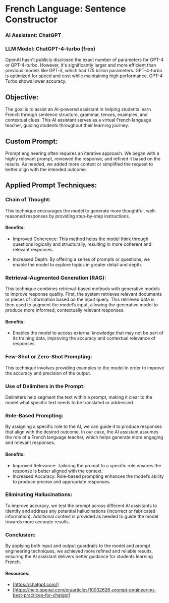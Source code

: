 # French Language:  Sentence Constructor


### AI Assistant: ChatGPT 

### LLM Model: ChatGPT-4-turbo (free)
OpenAI hasn't publicly disclosed the exact number of parameters for GPT-4 or GPT-4-turbo.
However, it's significantly larger and more efficient than previous models like GPT-3, which had 175 billion parameters. 
GPT-4-turbo is optimized for speed and cost while maintaining high performance.
GPT-4 Turbo shows lower accuracy. 


## Objective:

The goal is to assist an AI-powered assistant in helping students learn French through sentence structure, grammar, tenses, examples, and contextual clues. This AI assistant serves as a virtual French language teacher, guiding students throughout their learning journey.

## Custom Prompt:

Prompt engineering often requires an iterative approach. We began with a highly relevant prompt, reviewed the response, and refined it based on the results. As needed, we added more context or simplified the request to better align with the intended outcome.

## Applied Prompt Techniques:

### Chain of Thought:
This technique encourages the model to generate more thoughtful, well-reasoned responses by providing step-by-step instructions.

#### Benefits:
* Improved Coherence: 
This method helps the model think through questions logically and structurally, resulting in more coherent and relevant responses.

* Increased Depth: 
By offering a series of prompts or questions, we enable the model to explore topics in greater detail and depth.

### Retrieval-Augmented Generation (RAG):
This technique combines retrieval-based methods with generative models to improve response quality. First, the system retrieves relevant documents or pieces of information based on the input query. This retrieved data is then used to augment the model’s input, allowing the generative model to produce more informed, contextually relevant responses.

#### Benefits:
* Enables the model to access external knowledge that may not be part of its training data, improving the accuracy and contextual relevance of responses.

### Few-Shot or Zero-Shot Prompting:
This technique involves providing examples to the model in order to improve the accuracy and precision of the output.

### Use of Delimiters in the Prompt:
Delimiters help segment the text within a prompt, making it clear to the model what specific text needs to be translated or addressed.

### Role-Based Prompting:
By assigning a specific role to the AI, we can guide it to produce responses that align with the desired outcome. In our case, the AI assistant assumes the role of a French language teacher, which helps generate more engaging and relevant responses.

#### Benefits:
* Improved Relevance: Tailoring the prompt to a specific role ensures the response is better aligned with the context.
* Increased Accuracy: Role-based prompting enhances the model’s ability to produce precise and appropriate responses.

### Eliminating Hallucinations:
To improve accuracy, we test the prompt across different AI assistants to identify and address any potential hallucinations (incorrect or fabricated information). Additional context is provided as needed to guide the model towards more accurate results.

### Conclusion:

By applying both input and output guardrails to the model and prompt engineering techniques, we achieved more refined and reliable results, ensuring the AI assistant delivers better guidance for students learning French.

#### Resources:
  - [https://chatgpt.com/]
  - [https://help.openai.com/en/articles/10032626-prompt-engineering-best-practices-for-chatgpt]